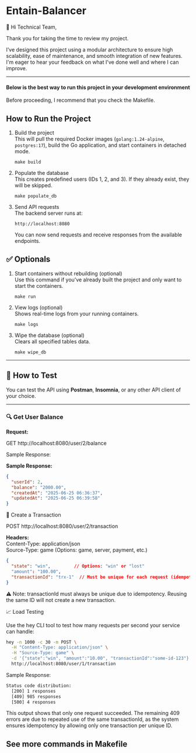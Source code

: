 # Entain-Balancer

👋 Hi Technical Team,

Thank you for taking the time to review my project.

I’ve designed this project using a modular architecture to ensure high scalability, ease of maintenance, and smooth integration of new features. I'm eager to hear your feedback on what I've done well and where I can improve.

---

#### Below is the best way to run this project in your development environment

Before proceeding, I recommend that you check the Makefile.

## How to Run the Project

1. Build the project  
   This will pull the required Docker images (`golang:1.24-alpine`, `postgres:17`), build the Go application, and start containers in detached mode.

   ``make build``

2. Populate the database  
   This creates predefined users (IDs 1, 2, and 3). If they already exist, they will be skipped.

   ``make populate_db``


3. Send API requests  
   The backend server runs at:

   ``http://localhost:8080``

   You can now send requests and receive responses from the available endpoints.

## ✅ Optionals

1. Start containers without rebuilding (optional)  
   Use this command if you’ve already built the project and only want to start the containers.

   ``make run``

2. View logs (optional)  
   Shows real-time logs from your running containers.

   ``make logs``

3. Wipe the database (optional)  
   Clears all specified tables data.

   ``make wipe_db``

---

## 🧪 How to Test

You can test the API using **Postman**, **Insomnia**, or any other API client of your choice.

---

### 🔍 Get User Balance

**Request:**

GET http://localhost:8080/user/2/balance

Sample Response:

**Sample Response:**

```json
{
  "userId": 2,
  "balance": "2000.00",
  "createdAt": "2025-06-25 06:36:37",
  "updatedAt": "2025-06-25 06:39:58"
}
```

💸 Create a Transaction

POST http://localhost:8080/user/2/transaction

**Headers:**  
Content-Type: application/json<br>
Source-Type: game (Options: game, server, payment, etc.)

```json
{
  "state": "win",         // Options: "win" or "lost"
  "amount": "100.00",
  "transactionId": "trx-1"  // Must be unique for each request (idempotency)
}
```

⚠️ Note: transactionId must always be unique due to idempotency. Reusing the same ID will not create a new transaction.

📈 Load Testing

Use the hey CLI tool to test how many requests per second your service can handle:

```bash
hey -n 1000 -c 30 -m POST \
  -H "Content-Type: application/json" \
  -H "Source-Type: game" \
  -d '{"state":"win", "amount":"10.00", "transactionId":"some-id-123"}' \
  http://localhost:8080/user/1/transaction
```

Sample Response:

```bash
Status code distribution:
  [200] 1 responses
  [409] 985 responses
  [500] 4 responses
```

This output shows that only one request succeeded. The remaining 409 errors are due to repeated use of the same transactionId, as the system ensures idempotency by allowing only one transaction per unique ID.



## See more commands in Makefile 

